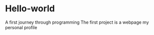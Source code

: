 # Hello-world
A first journey through programming
The first project is a webpage my personal profile 
